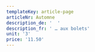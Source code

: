 ```yaml
---
templateKey: article-page
articleNr: Automne
description_de: '  '
description_fr: ' … aux bolets'
unit: '3'
price: '11.50'
---
```


